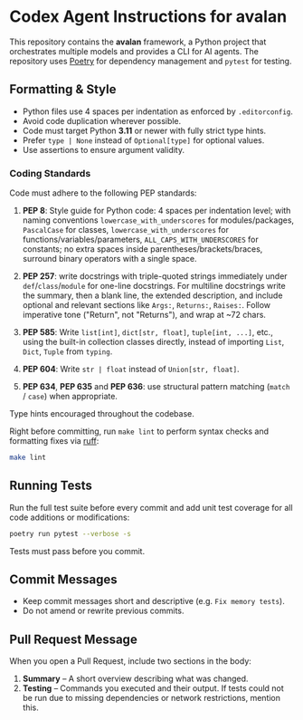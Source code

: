 # Codex Agent Instructions for avalan

This repository contains the **avalan** framework, a Python project that
orchestrates multiple models and provides a CLI for AI agents. The repository
uses [Poetry](https://python-poetry.org/) for dependency management
and `pytest` for testing.

## Formatting & Style

- Python files use 4 spaces per indentation as enforced by `.editorconfig`.
- Avoid code duplication wherever possible.
- Code must target Python **3.11** or newer with fully strict type hints.
- Prefer `type | None` instead of `Optional[type]` for optional values.
- Use assertions to ensure argument validity.


### Coding Standards

Code must adhere to the following PEP standards:

1. **PEP 8**: Style guide for Python code: 4 spaces per indentation level;
with naming conventions `lowercase_with_underscores` for modules/packages,
`PascalCase` for classes, `lowercase_with_underscores` for
functions/variables/parameters, `ALL_CAPS_WITH_UNDERSCORES` for constants;
no extra spaces inside parentheses/brackets/braces, surround binary operators
with a single space.

2. **PEP 257**: write docstrings with triple-quoted strings immediately under
`def`/`class`/`module` for one-line docstrings. For multiline docstrings
write the summary, then a blank line, the extended description, and include
optional and relevant sections like `Args:`, `Returns:`, `Raises:`. Follow
imperative tone ("Return", not "Returns"), and wrap at ~72 chars.

3. **PEP 585**: Write `list[int]`, `dict[str, float]`, `tuple[int, ...]`, etc.,
using the built-in collection classes directly, instead of importing `List`,
`Dict`, `Tuple` from `typing`.

4. **PEP 604**: Write `str | float` instead of `Union[str, float]`.

5. **PEP 634**, **PEP 635** and **PEP 636**: use structural pattern matching
(`match` / `case`) when appropriate.

Type hints encouraged throughout the codebase.

Right before committing, run `make lint` to perform syntax checks and
formatting fixes via [ruff](https://docs.astral.sh/ruff/):

```bash
make lint
```

## Running Tests

Run the full test suite before every commit and add unit test coverage for all
code additions or modifications:

```bash
poetry run pytest --verbose -s
```

Tests must pass before you commit.

## Commit Messages

- Keep commit messages short and descriptive (e.g. `Fix memory tests`).
- Do not amend or rewrite previous commits.

## Pull Request Message

When you open a Pull Request, include two sections in the body:

1. **Summary** – A short overview describing what was changed.
2. **Testing** – Commands you executed and their output. If tests could not be
run due to missing dependencies or network restrictions, mention this.

